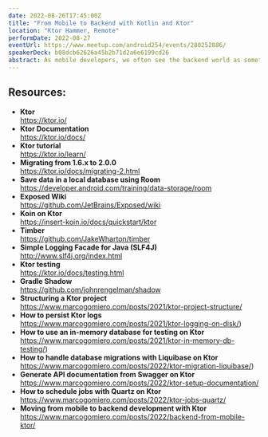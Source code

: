 ```yaml
---
date: 2022-08-26T17:45:00Z
title: "From Mobile to Backend with Kotlin and Ktor"
location: "Ktor Hammer, Remote"
performDate: 2022-08-27
eventUrl: https://www.meetup.com/android254/events/280252886/
speakerDeck: b08dcb62626a45b2b71d2a6e6199cd26
abstract: As mobile developers, we often see the backend world as something magical that "does things". But what if I tell you that you can easily build a backend even if mobile is your thing?<br><br>With this talk, I want to show how it is possible to bring your mobile knowledge (and shift it a little bit) to build a backend with Kotlin and Ktor. I will show how to structure the project, set up Dependency Injection, connect to a database and test everything to have a working backend ready to be deployed.
---
```


## Resources:

- **Ktor**\
    https://ktor.io/
- **Ktor Documentation**\
    https://ktor.io/docs/
- **Ktor tutorial**\
    https://ktor.io/learn/
- **Migrating from 1.6.x to 2.0.0**\
    https://ktor.io/docs/migrating-2.html    
- **Save data in a local database using Room**\
    https://developer.android.com/training/data-storage/room
- **Exposed Wiki**\
    https://github.com/JetBrains/Exposed/wiki
- **Koin on Ktor**\
    https://insert-koin.io/docs/quickstart/ktor
- **Timber**\
    https://github.com/JakeWharton/timber
- **Simple Logging Facade for Java (SLF4J)**\
    http://www.slf4j.org/index.html
- **Ktor testing**\
    https://ktor.io/docs/testing.html
- **Gradle Shadow**\
    https://github.com/johnrengelman/shadow
- **Structuring a Ktor project**\
    https://www.marcogomiero.com/posts/2021/ktor-project-structure/
- **How to persist Ktor logs**\
    https://www.marcogomiero.com/posts/2021/ktor-logging-on-disk/)
- **How to use an in-memory database for testing on Ktor**\
    https://www.marcogomiero.com/posts/2021/ktor-in-memory-db-testing/)
- **How to handle database migrations with Liquibase on Ktor**\
    https://www.marcogomiero.com/posts/2022/ktor-migration-liquibase/)
- **Generate API documentation from Swagger on Ktor**\
    https://www.marcogomiero.com/posts/2022/ktor-setup-documentation/
- **How to schedule jobs with Quartz on Ktor**\
    https://www.marcogomiero.com/posts/2022/ktor-jobs-quartz/
- **Moving from mobile to backend development with Ktor**\
    https://www.marcogomiero.com/posts/2022/backend-from-mobile-ktor/

